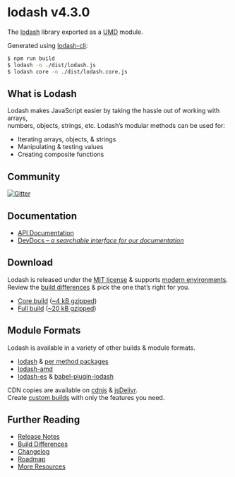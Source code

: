 # lodash v4.3.0

The [lodash](https://lodash.com/) library exported as a [UMD](https://github.com/umdjs/umd) module.

Generated using [lodash-cli](https://www.npmjs.com/package/lodash-cli):
```bash
$ npm run build
$ lodash -o ./dist/lodash.js
$ lodash core -o ./dist/lodash.core.js
```

## What is Lodash

Lodash makes JavaScript easier by taking the hassle out of working with arrays,<br>
numbers, objects, strings, etc. Lodash’s modular methods can be used for:

* Iterating arrays, objects, & strings
* Manipulating & testing values
* Creating composite functions

## Community

[![Gitter](https://badges.gitter.im/lodash/lodash.svg)](https://gitter.im/lodash/lodash)

## Documentation

  * [API Documentation](https://lodash.com/docs)
  * [DevDocs – *a searchable interface for our documentation*](https://devdocs.io/lodash/)

## Download

Lodash is released under the [MIT license](https://raw.githubusercontent.com/lodash/lodash/4.3.0/LICENSE) & supports [modern environments](#support).<br>
Review the [build differences](https://github.com/lodash/lodash/wiki/build-differences) & pick the one that’s right for you.

 * [Core build](https://raw.githubusercontent.com/lodash/lodash/4.3.0/dist/lodash.core.js) ([~4 kB gzipped](https://raw.githubusercontent.com/lodash/lodash/4.3.0/dist/lodash.core.min.js))
 * [Full build](https://raw.githubusercontent.com/lodash/lodash/4.3.0/dist/lodash.js) ([~20 kB gzipped](https://raw.githubusercontent.com/lodash/lodash/4.3.0/dist/lodash.min.js))

## Module Formats

Lodash is available in a variety of other builds & module formats.

 * [lodash](https://www.npmjs.com/package/lodash) & [per method packages](https://www.npmjs.com/browse/keyword/lodash-modularized)
 * [lodash-amd](https://www.npmjs.com/package/lodash-amd)
 * [lodash-es](https://www.npmjs.com/package/lodash-es) & [babel-plugin-lodash](https://www.npmjs.com/package/babel-plugin-lodash)

CDN copies are available on [cdnjs](https://cdnjs.com/) & [jsDelivr](http://www.jsdelivr.com/).<br>
Create [custom builds](https://lodash.com/custom-builds) with only the features you need.

## Further Reading

  * [Release Notes](https://github.com/lodash/lodash/releases/tag/4.0.0)
  * [Build Differences](https://github.com/lodash/lodash/wiki/Build-Differences)
  * [Changelog](https://github.com/lodash/lodash/wiki/Changelog)
  * [Roadmap](https://github.com/lodash/lodash/wiki/Roadmap)
  * [More Resources](https://github.com/lodash/lodash/wiki/Resources)
